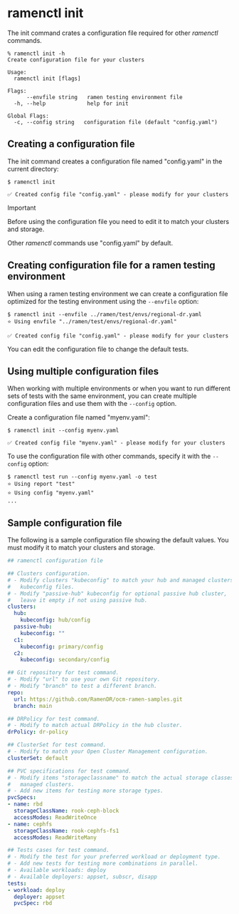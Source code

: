 # ramenctl init

The init command crates a configuration file required for other
*ramenctl* commands.

```console
% ramenctl init -h
Create configuration file for your clusters

Usage:
  ramenctl init [flags]

Flags:
      --envfile string   ramen testing environment file
  -h, --help             help for init

Global Flags:
  -c, --config string   configuration file (default "config.yaml")
```

## Creating a configuration file

The init command creates a configuration file named "config.yaml" in the
current directory:

```console
$ ramenctl init

✅ Created config file "config.yaml" - please modify for your clusters
```

> [!IMPORTANT]
> Before using the configuration file you need to edit it to match your
> clusters and storage.

Other *ramenctl* commands use "config.yaml" by default.

## Creating configuration file for a ramen testing environment

When using a ramen testing environment we can create a configuration file
optimized for the testing environment using the `--envfile` option:

```console
$ ramenctl init --envfile ../ramen/test/envs/regional-dr.yaml
⭐ Using envfile "../ramen/test/envs/regional-dr.yaml"

✅ Created config file "config.yaml" - please modify for your clusters
```

You can edit the configuration file to change the default tests.

## Using multiple configuration files

When working with multiple environments or when you want to run
different sets of tests with the same environment, you can create
multiple configuration files and use them with the `--config` option.

Create a configuration file named "myenv.yaml":

```console
$ ramenctl init --config myenv.yaml

✅ Created config file "myenv.yaml" - please modify for your clusters
```

To use the configuration file with other commands, specify it with the
`--config` option:

```console
$ ramenctl test run --config myenv.yaml -o test
⭐ Using report "test"
⭐ Using config "myenv.yaml"
...
```

## Sample configuration file

The following is a sample configuration file showing the default values. You
must modify it to match your clusters and storage.

```yaml
## ramenctl configuration file

## Clusters configuration.
# - Modify clusters "kubeconfig" to match your hub and managed clusters
#   kubeconfig files.
# - Modify "passive-hub" kubeconfig for optional passive hub cluster,
#   leave it empty if not using passive hub.
clusters:
  hub:
    kubeconfig: hub/config
  passive-hub:
    kubeconfig: ""
  c1:
    kubeconfig: primary/config
  c2:
    kubeconfig: secondary/config

## Git repository for test command.
# - Modify "url" to use your own Git repository.
# - Modify "branch" to test a different branch.
repo:
  url: https://github.com/RamenDR/ocm-ramen-samples.git
  branch: main

## DRPolicy for test command.
# - Modify to match actual DRPolicy in the hub cluster.
drPolicy: dr-policy

## ClusterSet for test command.
# - Modify to match your Open Cluster Management configuration.
clusterSet: default

## PVC specifications for test command.
# - Modify items "storageclassname" to match the actual storage classes in the
#   managed clusters.
# - Add new items for testing more storage types.
pvcSpecs:
- name: rbd
  storageClassName: rook-ceph-block
  accessModes: ReadWriteOnce
- name: cephfs
  storageClassName: rook-cephfs-fs1
  accessModes: ReadWriteMany

## Tests cases for test command.
# - Modify the test for your preferred workload or deployment type.
# - Add new tests for testing more combinations in parallel.
# - Available workloads: deploy
# - Available deployers: appset, subscr, disapp
tests:
- workload: deploy
  deployer: appset
  pvcSpec: rbd
```
